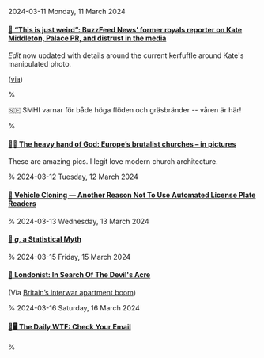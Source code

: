 2024-03-11 Monday, 11 March 2024

#### [🔗 “This is just weird”: BuzzFeed News’ former royals reporter on Kate Middleton, Palace PR, and distrust in the media](https://www.niemanlab.org/2024/03/this-is-just-weird-buzzfeed-news-former-royals-reporter-on-kate-middleton-palace-press-and-distrust-in-the-media/)

*Edit* now updated with details around the current kerfuffle around Kate's manipulated photo.

([via](https://mastodon.social/@migurski/112075274105831381))

%

&#x1F1F8;&#x1F1EA; SMHI varnar för både höga flöden och gräsbränder -- våren är här! 

%

#### [🔗📸 The heavy hand of God: Europe’s brutalist churches – in pictures ](https://www.theguardian.com/artanddesign/gallery/2024/mar/07/the-heavy-hand-of-god-europes-brutalist-churches-in-pictures)

These are amazing pics. I legit love modern church architecture. 

%
2024-03-12 Tuesday, 12 March 2024

#### [🔗 Vehicle Cloning — Another Reason Not To Use Automated License Plate Readers](https://www.techdirt.com/2024/03/11/vehicle-cloning-another-reason-not-to-use-automated-license-plate-readers/)

%
2024-03-13 Wednesday, 13 March 2024

#### [🔗 *g*, a Statistical Myth](http://bactra.org/weblog/523.html)

%
2024-03-15 Friday, 15 March 2024

#### [🔗 Londonist: In Search Of The Devil's Acre](https://londonist.com/london/history/in-search-of-the-devil-s-acre)

(Via [Britain’s interwar apartment boom](https://www.worksinprogress.news/p/britains-interwar-apartment-boom))

%
2024-03-16 Saturday, 16 March 2024

#### [🔗🖥  The Daily WTF: Check Your Email](https://thedailywtf.com/articles/check-your-email) 

%
